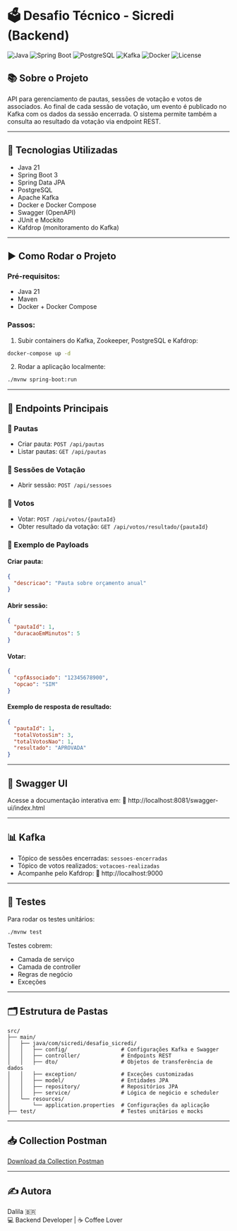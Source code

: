 # 🗳️ Desafio Técnico - Sicredi (Backend)

![Java](https://img.shields.io/badge/Java-21-blue)
![Spring Boot](https://img.shields.io/badge/Spring%20Boot-3.0-brightgreen)
![PostgreSQL](https://img.shields.io/badge/PostgreSQL-15-blue)
![Kafka](https://img.shields.io/badge/Kafka-3.6.0-black)
![Docker](https://img.shields.io/badge/Docker-ready-blue)
![License](https://img.shields.io/badge/license-MIT-lightgrey)

## 📚 Sobre o Projeto

API para gerenciamento de pautas, sessões de votação e votos de associados. Ao final de cada sessão de votação, um evento é publicado no Kafka com os dados da sessão encerrada. O sistema permite também a consulta ao resultado da votação via endpoint REST.

---

## 🚀 Tecnologias Utilizadas

- Java 21
- Spring Boot 3
- Spring Data JPA
- PostgreSQL
- Apache Kafka
- Docker e Docker Compose
- Swagger (OpenAPI)
- JUnit e Mockito
- Kafdrop (monitoramento do Kafka)

---

## ▶️ Como Rodar o Projeto

### Pré-requisitos:
- Java 21
- Maven
- Docker + Docker Compose

### Passos:

1. Subir containers do Kafka, Zookeeper, PostgreSQL e Kafdrop:

```bash
docker-compose up -d
```

2. Rodar a aplicação localmente:

```bash
./mvnw spring-boot:run
```

---

## 🔗 Endpoints Principais

### 📌 Pautas
- Criar pauta: `POST /api/pautas`
- Listar pautas: `GET /api/pautas`

### 📌 Sessões de Votação
- Abrir sessão: `POST /api/sessoes`

### 📌 Votos
- Votar: `POST /api/votos/{pautaId}`
- Obter resultado da votação: `GET /api/votos/resultado/{pautaId}`

### 🧪 Exemplo de Payloads

#### Criar pauta:
```json
{
  "descricao": "Pauta sobre orçamento anual"
}
```

#### Abrir sessão:
```json
{
  "pautaId": 1,
  "duracaoEmMinutos": 5
}
```

#### Votar:
```json
{
  "cpfAssociado": "12345678900",
  "opcao": "SIM"
}
```

#### Exemplo de resposta de resultado:
```json
{
  "pautaId": 1,
  "totalVotosSim": 3,
  "totalVotosNao": 1,
  "resultado": "APROVADA"
}
```

---

## 📖 Swagger UI
Acesse a documentação interativa em:
🔗 http://localhost:8081/swagger-ui/index.html

---

## 📊 Kafka
- Tópico de sessões encerradas: `sessoes-encerradas`
- Tópico de votos realizados: `votacoes-realizadas`
- Acompanhe pelo Kafdrop:
  🔗 http://localhost:9000

---

## 🧪 Testes
Para rodar os testes unitários:
```bash
./mvnw test
```
Testes cobrem:
- Camada de serviço
- Camada de controller
- Regras de negócio
- Exceções

---

## 🗂️ Estrutura de Pastas

```text
src/
├── main/
│   ├── java/com/sicredi/desafio_sicredi/
│   │   ├── config/                 # Configurações Kafka e Swagger
│   │   ├── controller/             # Endpoints REST
│   │   ├── dto/                    # Objetos de transferência de dados
│   │   ├── exception/              # Exceções customizadas
│   │   ├── model/                  # Entidades JPA
│   │   ├── repository/             # Repositórios JPA
│   │   ├── service/                # Lógica de negócio e scheduler
│   └── resources/
│       └── application.properties  # Configurações da aplicação
├── test/                           # Testes unitários e mocks
```

---

## 📥 Collection Postman

[Download da Collection Postman](postman_collection_sicredi.json)

---

## ✍️ Autora
Dalila 🇧🇷  
💻 Backend Developer | ☕ Coffee Lover

